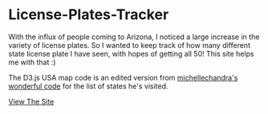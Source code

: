 # License-Plates-Tracker
With the influx of people coming to Arizona, I noticed a large increase in the variety of license plates. So I wanted to keep track of how many different state license plate I have seen, with hopes of getting all 50! This site helps me with that :)

The D3.js USA map code is an edited version from  [michellechandra's wonderful code](https://gist.github.com/michellechandra/0b2ce4923dc9b5809922#file-cities-lived-csv) for the list of states he's visited.

[View The Site](https://bedrio.github.io/License-Plates-Tracker/)
